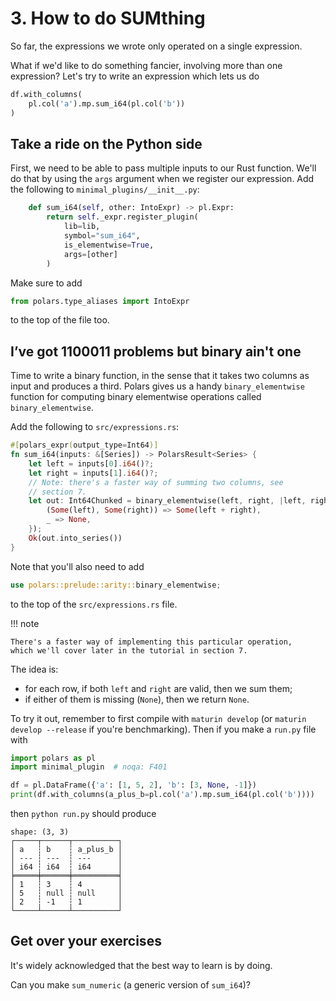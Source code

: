 # 3. How to do SUMthing

So far, the expressions we wrote only operated on a single expression.

What if we'd like to do something fancier, involving more than one expression?
Let's try to write an expression which lets us do

```python
df.with_columns(
    pl.col('a').mp.sum_i64(pl.col('b'))
)
```

## Take a ride on the Python side

First, we need to be able to pass multiple inputs to our Rust function. We'll do that
by using the `args` argument when we register our expression. Add the following to
`minimal_plugins/__init__.py`:

```python
    def sum_i64(self, other: IntoExpr) -> pl.Expr:
        return self._expr.register_plugin(
            lib=lib,
            symbol="sum_i64",
            is_elementwise=True,
            args=[other]
        )
```
Make sure to add
```python
from polars.type_aliases import IntoExpr
```
to the top of the file too.

## I’ve got 1100011 problems but binary ain't one

Time to write a binary function, in the sense that it takes two
columns as input and produces a third.
Polars gives us a handy `binary_elementwise` function for computing binary elementwise operations
called `binary_elementwise`.

Add the following to `src/expressions.rs`:

```Rust
#[polars_expr(output_type=Int64)]
fn sum_i64(inputs: &[Series]) -> PolarsResult<Series> {
    let left = inputs[0].i64()?;
    let right = inputs[1].i64()?;
    // Note: there's a faster way of summing two columns, see
    // section 7.
    let out: Int64Chunked = binary_elementwise(left, right, |left, right| match (left, right) {
        (Some(left), Some(right)) => Some(left + right),
        _ => None,
    });
    Ok(out.into_series())
}
```
Note that you'll also need to add
```Rust
use polars::prelude::arity::binary_elementwise;
```
to the top of the `src/expressions.rs` file.

!!! note

    There's a faster way of implementing this particular operation,
    which we'll cover later in the tutorial in section 7.

The idea is:

- for each row, if both `left` and `right` are valid, then we sum them;
- if either of them is missing (`None`), then we return `None`.

To try it out, remember to first compile with `maturin develop`
(or `maturin develop --release` if you're benchmarking). Then
if you make a `run.py` file with
```python
import polars as pl
import minimal_plugin  # noqa: F401

df = pl.DataFrame({'a': [1, 5, 2], 'b': [3, None, -1]})
print(df.with_columns(a_plus_b=pl.col('a').mp.sum_i64(pl.col('b'))))
```
then `python run.py` should produce
```
shape: (3, 3)
┌─────┬──────┬──────────┐
│ a   ┆ b    ┆ a_plus_b │
│ --- ┆ ---  ┆ ---      │
│ i64 ┆ i64  ┆ i64      │
╞═════╪══════╪══════════╡
│ 1   ┆ 3    ┆ 4        │
│ 5   ┆ null ┆ null     │
│ 2   ┆ -1   ┆ 1        │
└─────┴──────┴──────────┘
```

## Get over your exercises

It's widely acknowledged that the best way to learn is by doing.

Can you make `sum_numeric` (a generic version of `sum_i64`)?
